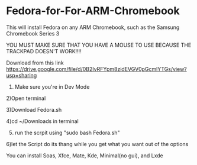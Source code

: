 # Fedora-for-For-ARM-Chromebook
This will install Fedora on any ARM Chromebook, such as the Samsung Chromebook Series 3

YOU MUST MAKE SURE THAT YOU HAVE A MOUSE TO USE BECAUSE THE TRACKPAD DOESN'T WORK!!!!

Download from this link https://drive.google.com/file/d/0B2IvRFYpm8zidEVGV0pGcmlYTGs/view?usp=sharing

1) Make sure you're in Dev Mode

2)Open terminal

3)Download Fedora.sh

4)cd ~/Downloads in terminal

5) run the scrpit using "sudo bash Fedora.sh"

6)let the Script do its thang while you get what you want out of the options

You can install Soas, Xfce, Mate, Kde, Minimal(no gui), and Lxde
